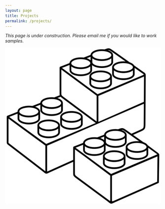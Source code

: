 ```yaml
---
layout: page
title: Projects
permalink: /projects/
---
```


*This page is under construction. Please email me if you would like to work samples.*

![LEGO bricks](/images/lego.png)
